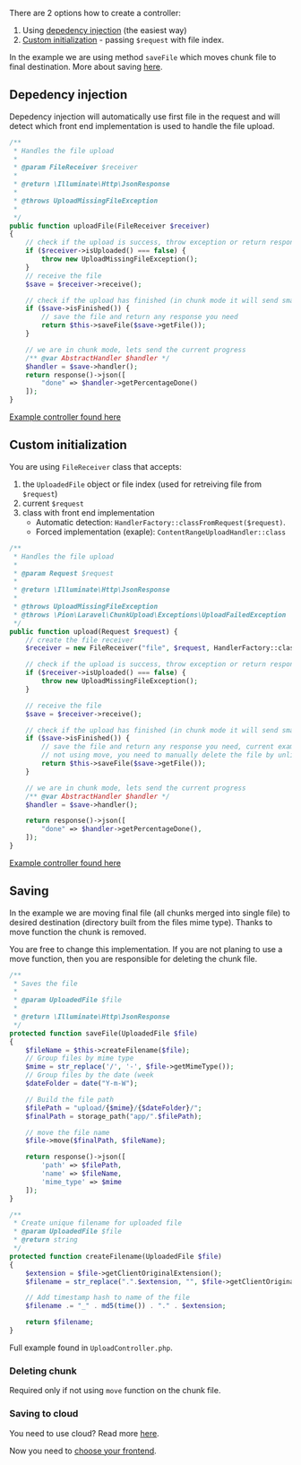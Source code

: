 There are 2 options how to create a controller:

1. Using [depedency injection](#depedency-injection) (the easiest way)
2. [Custom initialization](#custom-initialization) - passing `$request` with file index.

In the example we are using method `saveFile` which moves chunk file to final destination. More about saving [here](#saving).

## Depedency injection

Depedency injection will automatically use first file in the request and will detect which front end implementation is used to handle the file upload.

```php
/**
 * Handles the file upload
 *
 * @param FileReceiver $receiver
 *
 * @return \Illuminate\Http\JsonResponse
 *
 * @throws UploadMissingFileException
 *
 */
public function uploadFile(FileReceiver $receiver)
{
    // check if the upload is success, throw exception or return response you need
    if ($receiver->isUploaded() === false) {
        throw new UploadMissingFileException();
    }
    // receive the file
    $save = $receiver->receive();

    // check if the upload has finished (in chunk mode it will send smaller files)
    if ($save->isFinished()) {
        // save the file and return any response you need
        return $this->saveFile($save->getFile());
    }

    // we are in chunk mode, lets send the current progress
    /** @var AbstractHandler $handler */
    $handler = $save->handler();
    return response()->json([
        "done" => $handler->getPercentageDone()
    ]);
}
```

[Example controller found here](https://github.com/pionl/laravel-chunk-upload-example/blob/master/app/Http/Controllers/DependencyUploadController.php)

## Custom initialization

You are using `FileReceiver` class that accepts:

1. the `UploadedFile` object or file index (used for retreiving file from `$request`)
2. current `$request` 
3. class with front end implementation 
	* Automatic detection: `HandlerFactory::classFromRequest($request)`.
	* Forced implementation (exaple): `ContentRangeUploadHandler::class`

```php
/**
 * Handles the file upload
 *
 * @param Request $request
 *
 * @return \Illuminate\Http\JsonResponse
 *
 * @throws UploadMissingFileException
 * @throws \Pion\Laravel\ChunkUpload\Exceptions\UploadFailedException
 */
public function upload(Request $request) {
    // create the file receiver
    $receiver = new FileReceiver("file", $request, HandlerFactory::classFromRequest($request));

    // check if the upload is success, throw exception or return response you need
    if ($receiver->isUploaded() === false) {
        throw new UploadMissingFileException();
    }

    // receive the file
    $save = $receiver->receive();

    // check if the upload has finished (in chunk mode it will send smaller files)
    if ($save->isFinished()) {
        // save the file and return any response you need, current example uses `move` function. If you are
        // not using move, you need to manually delete the file by unlink($save->getFile()->getPathname())
        return $this->saveFile($save->getFile());
    }

    // we are in chunk mode, lets send the current progress
    /** @var AbstractHandler $handler */
    $handler = $save->handler();

    return response()->json([
        "done" => $handler->getPercentageDone(),
    ]);
}
```

[Example controller found here](https://github.com/pionl/laravel-chunk-upload-example/blob/master/app/Http/Controllers/UploadController.php)

## Saving

In the example we are moving final file (all chunks merged into single file) to desired destination (directory built from the files mime type). Thanks to move function the chunk is removed. 

You are free to change this implementation. If you are not planing to use a move function, then you are responsible for deleting the chunk file.

```php
/**
 * Saves the file
 *
 * @param UploadedFile $file
 *
 * @return \Illuminate\Http\JsonResponse
 */
protected function saveFile(UploadedFile $file)
{
    $fileName = $this->createFilename($file);
    // Group files by mime type
    $mime = str_replace('/', '-', $file->getMimeType());
    // Group files by the date (week
    $dateFolder = date("Y-m-W");

    // Build the file path
    $filePath = "upload/{$mime}/{$dateFolder}/";
    $finalPath = storage_path("app/".$filePath);

    // move the file name
    $file->move($finalPath, $fileName);

    return response()->json([
        'path' => $filePath,
        'name' => $fileName,
        'mime_type' => $mime
    ]);
}

/**
 * Create unique filename for uploaded file
 * @param UploadedFile $file
 * @return string
 */
protected function createFilename(UploadedFile $file)
{
    $extension = $file->getClientOriginalExtension();
    $filename = str_replace(".".$extension, "", $file->getClientOriginalName()); // Filename without extension

    // Add timestamp hash to name of the file
    $filename .= "_" . md5(time()) . "." . $extension;

    return $filename;
}
```

Full example found in `UploadController.php`.

### Deleting chunk
Required only if not using `move` function on the chunk file.

### Saving to cloud
You need to use cloud? Read more [here](https://github.com/pionl/laravel-chunk-upload/wiki/Saving-to-Cloud).

Now you need to [choose your frontend](https://github.com/pionl/laravel-chunk-upload/wiki/frontend).



